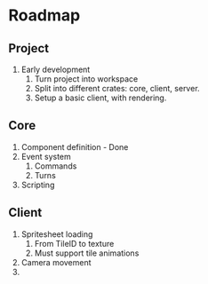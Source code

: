 # Roadmap

## Project
1. Early development
    1. Turn project into workspace
    2. Split into different crates: core, client, server.
    3. Setup a basic client, with rendering.

## Core

1. Component definition - Done
2. Event system
    1. Commands
    2. Turns
3. Scripting


## Client

1. Spritesheet loading
    1. From TileID to texture
    2. Must support tile animations
2. Camera movement
3. 